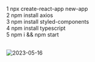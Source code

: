 1  npx create-react-app new-app <br/>
2 npm install axios <br/>
3 npm install styled-components <br/>
4 npm install typescript <br/>
5 npm i && npm start <br/>
<br/>

![2023-05-16](https://github.com/RupeshSahu969/weatherApp/assets/75201337/3d9a0e43-a81c-42c5-a3db-fd3693c59e76)
